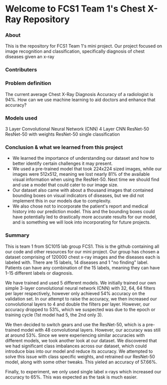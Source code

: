 # Welcome to FCS1 Team 1's Chest X-Ray Repository

### About

This is the repository for FCS1 Team 1's mini project. Our project focused on image recognition and classification, specifically diagnosis of chest diseases given an x-ray

### Contributers

### Problem definition
The current average Chest X-Ray Diagnosis Accuracy of a radiologist is 94%. How can we use machine learning to aid doctors and enhance that accuracy?

### Models used
3 Layer Convolutional Neural Network (CNN)
4 Layer CNN
ResNet-50
ResNet-50 with weights
ResNet-50 single classification

### Conclusion & what we learned from this project
- We learned the importance of understanding our dataset and how to better identify certain challenges it may present.
- We used a pre-trained model that took 224x224 sized images, while our images were 512x512, meaning we lost nearly 81% of the available visual information when using the ResNet-50. Next time we should find and use a model that could cater to our image size.
- Our dataset also came with about a thousand images that contained bounding boxes on visual indicators of diseases, but we did not implement this in our models due to complexity.
- We also chose not to incorporate the patient's report and medical history into our prediction model. This and the bounding boxes could have potentially led to drastically more accurate results for our model, and is something we will look into incorporating for future projects.

### Summary
This is team 1 from SC1015 lab group FCS1. This is the github containing all our code and other resources for our mini project. Our group has chosen a dataset comprising of 120000 chest x-ray images and the diseases each is labeled with. There are 15 labels, 14 diseases and 1 "no finding" label. Patients can have any combination of the 15 labels, meaning they can have 1-15 different labels or diagnosis. 

We have trained and used 5 different models. We initially trained our own simple 3-layer convolutional neural network (CNN) with 32, 64, 64 filters per layer respectively, however only achieved 54% accuracy on the validation set. In our attempt to raise the accuracy, we then increased our convolutional layers to 4 and double the filters per layer. However, our accuracy dropped to 53%, which we suspected was due to the epoch or training cycle (1st model had 5, the 2nd only 3).

We then decided to switch gears and use the ResNet-50, which is a pre-trained model with 48 convolutional layers. However, our accuracy was still at around 53%. Since we were experiencing similar accuracies with different models, we took another look at our dataset. We discovered that we had significant class imbalances across our dataset, which could introduce bias into our model and reduce its accuracy. We attempted to solve this issue with class specific weights, and retrained our ResNet-50 model, along with some other tweaks. This yieled an accuracy of 57.66%.

Finally, to experiment, we only used single label x-rays which increased our accuracy to 65%. This was expected as the task is much easier. 

